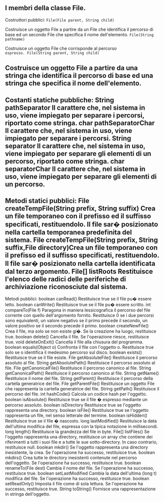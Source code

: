 I membri della classe File.
--------------------------------------------------------------

Costruttori pubblici:
`File(File parent, String child)	`

Costruisce un oggetto File a
				partire da un File che
				identifica il percorso di base
				ed un secondo File che
				specifica il nome
				dell'elemento.
`File(String pathname)`		

Costruisce un oggetto File che
				corrisponde al percorso
`				espresso.
File(String parent,	String child)`	

Costruisce un oggetto File a
			partire da una stringa che
				identifica il percorso di base
				ed una stringa che specifica
				il nome dell'elemento.
--------------------------------------------------------------
Costanti statiche pubbliche:
String pathSeparator		Il carattere che, nel sistema
				in uso, viene impiegato per
				separare i percorsi, riportato
				come stringa.
char pathSeparatorChar		Il carattere che, nel sistema
				in uso, viene impiegato per
				separare i percorsi.
String separator		Il carattere che, nel sistema
				in uso, viene impiegato per
				separare gli elementi di un
				percorso, riportato come
				stringa.
char separatorChar		Il carattere che, nel sistema
				in uso, viene impiegato per
				separare gli elementi di un
				percorso.
--------------------------------------------------------------
Metodi statici pubblici:
File createTempFile(String	prefix, String suffix)	Crea un file temporaneo con il
	prefisso ed il suffisso
				specificati, restituendolo. Il
				file sar� posizionato nella
				cartella temporanea
				predefinita del sistema.
File createTempFile(String	prefix, String suffix,File directory)Crea un file temporaneo con il
	prefisso ed il suffisso
			specificati, restituendolo. Il
				file sar� posizionato nella
				cartella identificata dal
				terzo argomento.
File[] listRoots		Restituisce l'elenco delle
				radici delle periferiche di
				archiviazione riconosciute dal
				sistema.
--------------------------------------------------------------
Metodi pubblici:
boolean canRead()		Restituisce true se il file
				pu� essere letto.
boolean canWrite()		Restituisce true se il file
				pu� essere scritto.
int compareTo(File f)		Paragona in maniera
				lessicografica il percorso
				del file corrente con quello
				dell'argomento fornito.
				Restituisce 0 se i due
				percorsi sono equivalenti,
				un valore negativo se il
				primo precede il secondo, un
				valore positivo se il secondo
				precede il primo.
boolean createNewFile()		Crea il file, ma solo se non
				esiste gi�. Se la creazione
				ha luogo, restituisce true.
boolean delete()		Cancella il file. Se
				l'operazione riesce,
				restituisce true.
void deleteOnExit()		Cancella il file alla chiusura
				del programma.
boolean equals(Object o)	Confronta il file con
				l'oggetto o. Restituisce true
				solo se o identifica il
				medesimo percorso sul disco.
boolean exists()		Restituisce true se il file
				esiste.
File getAbsoluteFile()		Restituisce il percorso
				assoluto al file.
String getAbsolutePath()	Restituisce il percorso
				assoluto al file.
File getCanonicalFile()		Restituisce il percorso
				canonico al file.
String getCanonicalPath()	Restituisce il percorso
				canonico al file.
String getName()		Restituisce il nome del file.
String getParent()		Restituisce il percorso della
				cartella generatrice del
				file.
File getParentFile()		Restituisce un oggetto File
				che rappresenta la cartella
				generatrice del file.
String getPath()		Restituisce il percorso del
				file.
int hashCode()			Calcola un codice hash per
				l'oggetto.
boolean isAbsolute()		Restituisce true se il file �
				espresso mediante un percorso
				assoluto.
boolean isDirectory		Restituisce true se l'oggetto
				rappresenta una directory.
boolean isFile()		Restituisce true se l'oggetto
				rappresenta un file, nel
				senso letterale del termine.
boolean isHidden()		Restituisce true se il file �
				nascosto.
long lastModified()		Restituisce la data
				dell'ultima modifica del
				file, espressa con la tipica
				notazione in millisecondi.
long length()			Restituisce la grandezza del
				file in byte.
File[] listFiles()		Se l'oggetto rappresenta una
				directory, restituisce un
				array che contiene dei
				riferimenti a tutti i suoi
				file e a tutte le sue
				sotto-directory. In caso
				contrario, restituisce null.
boolean mkdir()			Se l'oggetto rappresenta una
				directory inesistente, la
				crea. Se l'operazione ha
				successo, restituisce true.
boolean mkdirs()		Crea tutte le directory
				inesistenti contenute nel
				percorso dell'oggetto. Se
				l'operazione ha successo,
				restituisce true.
boolean renameTo(File dest)	Cambia il nome del file.
				Se l'operazione ha successo,
				restituisce true.
boolean setLastModified		Cambia la data dell'ultima
(long t)			modifica del file. Se
				l'operazione ha successo,
				restituisce true.
boolean setReadOnly()		Imposta il file come di sola
				lettura. Se l'operazione ha
				successo, restituisce true.
String toString()		Fornisce una
				rappresentazione in stringa
				dell'oggetto.
